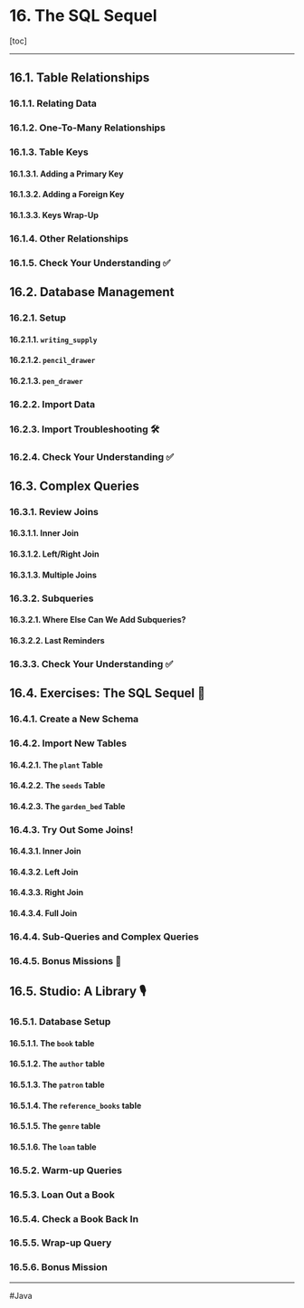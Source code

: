 # 16. The SQL Sequel

[toc]

---

## 16.1. Table Relationships

### 16.1.1. Relating Data

### 16.1.2. One-To-Many Relationships

### 16.1.3. Table Keys

#### 16.1.3.1. Adding a Primary Key

#### 16.1.3.2. Adding a Foreign Key

#### 16.1.3.3. Keys Wrap-Up

### 16.1.4. Other Relationships

### 16.1.5. Check Your Understanding :white_check_mark:

## 16.2. Database Management

### 16.2.1. Setup

#### 16.2.1.1. `writing_supply`

#### 16.2.1.2. `pencil_drawer`

#### 16.2.1.3. `pen_drawer`

### 16.2.2. Import Data

### 16.2.3. Import Troubleshooting :hammer_and_wrench:

### 16.2.4. Check Your Understanding :white_check_mark:

## 16.3. Complex Queries

### 16.3.1. Review Joins

#### 16.3.1.1. Inner Join

#### 16.3.1.2. Left/Right Join

#### 16.3.1.3. Multiple Joins

### 16.3.2. Subqueries

#### 16.3.2.1. Where Else Can We Add Subqueries?

#### 16.3.2.2. Last Reminders

### 16.3.3. Check Your Understanding :white_check_mark:

## 16.4. Exercises: The SQL Sequel :runner:

### 16.4.1. Create a New Schema

### 16.4.2. Import New Tables

#### 16.4.2.1. The `plant` Table

#### 16.4.2.2. The `seeds` Table

#### 16.4.2.3. The `garden_bed` Table

### 16.4.3. Try Out Some Joins!

#### 16.4.3.1. Inner Join

#### 16.4.3.2. Left Join

#### 16.4.3.3. Right Join

#### 16.4.3.4. Full Join

### 16.4.4. Sub-Queries and Complex Queries

### 16.4.5. Bonus Missions :rocket:

## 16.5. Studio: A Library :studio_microphone:

### 16.5.1. Database Setup

#### 16.5.1.1. The `book` table

#### 16.5.1.2. The `author` table

#### 16.5.1.3. The `patron` table

#### 16.5.1.4. The `reference_books` table

#### 16.5.1.5. The `genre` table

#### 16.5.1.6. The `loan` table
### 16.5.2. Warm-up Queries

### 16.5.3. Loan Out a Book

### 16.5.4. Check a Book Back In

### 16.5.5. Wrap-up Query

### 16.5.6. Bonus Mission

---

#Java
